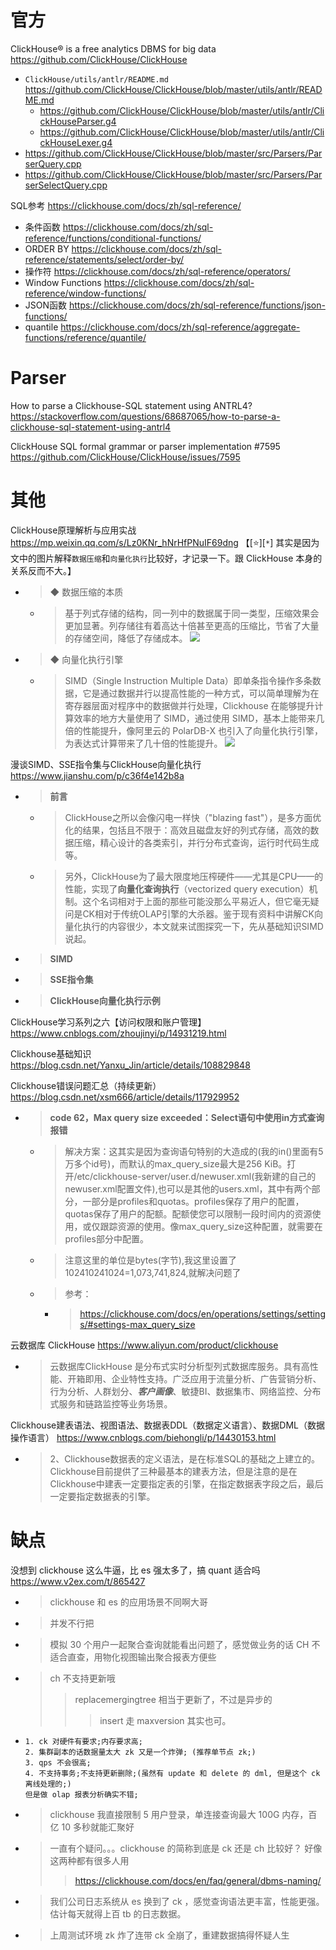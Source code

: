 
# 官方

ClickHouse® is a free analytics DBMS for big data https://github.com/ClickHouse/ClickHouse
- `ClickHouse/utils/antlr/README.md` https://github.com/ClickHouse/ClickHouse/blob/master/utils/antlr/README.md
  * https://github.com/ClickHouse/ClickHouse/blob/master/utils/antlr/ClickHouseParser.g4
  * https://github.com/ClickHouse/ClickHouse/blob/master/utils/antlr/ClickHouseLexer.g4
- https://github.com/ClickHouse/ClickHouse/blob/master/src/Parsers/ParserQuery.cpp
- https://github.com/ClickHouse/ClickHouse/blob/master/src/Parsers/ParserSelectQuery.cpp

SQL参考 https://clickhouse.com/docs/zh/sql-reference/
- 条件函数 https://clickhouse.com/docs/zh/sql-reference/functions/conditional-functions/
- ORDER BY https://clickhouse.com/docs/zh/sql-reference/statements/select/order-by/
- 操作符 https://clickhouse.com/docs/zh/sql-reference/operators/
- Window Functions https://clickhouse.com/docs/zh/sql-reference/window-functions/
- JSON函数 https://clickhouse.com/docs/zh/sql-reference/functions/json-functions/
- quantile https://clickhouse.com/docs/zh/sql-reference/aggregate-functions/reference/quantile/

# Parser

How to parse a Clickhouse-SQL statement using ANTRL4? https://stackoverflow.com/questions/68687065/how-to-parse-a-clickhouse-sql-statement-using-antrl4

ClickHouse SQL formal grammar or parser implementation #7595 https://github.com/ClickHouse/ClickHouse/issues/7595

# 其他

ClickHouse原理解析与应用实战 https://mp.weixin.qq.com/s/Lz0KNr_hNrHfPNuIF69dng  【[:star:][`*`] 其实是因为文中的图片解释`数据压缩`和`向量化执行`比较好，才记录一下。跟 ClickHouse 本身的关系反而不大。】
- > ◆ 数据压缩的本质
  * > 基于列式存储的结构，同一列中的数据属于同一类型，压缩效果会更加显著。列存储往有着高达十倍甚至更高的压缩比，节省了大量的存储空间，降低了存储成本。 ![](https://mmbiz.qpic.cn/mmbiz_png/RQueXibgo0KNZM3R4Dt7sNcwe0xTGV3sMGayMcjia1LpEhY8q8CxAX2RlJCbtVL9sdoFxRDgiaiaPeot5qiaY65nu3w/640)
- > ◆ 向量化执行引擎
  * > SIMD（Single Instruction Multiple Data）即单条指令操作多条数据，它是通过数据并行以提高性能的一种方式，可以简单理解为在寄存器层面对程序中的数据做并行处理，Clickhouse 在能够提升计算效率的地方大量使用了 SIMD，通过使用 SIMD，基本上能带来几倍的性能提升，像阿里云的 PolarDB-X 也引入了向量化执行引擎，为表达式计算带来了几十倍的性能提升。 ![](https://mmbiz.qpic.cn/mmbiz_png/RQueXibgo0KNZM3R4Dt7sNcwe0xTGV3sMianiciaX3R8EnYRyPC6pcj4ibiaCTz37sg4Nr3wuwicWTIibJmBAGk04driaHA/640)

漫谈SIMD、SSE指令集与ClickHouse向量化执行 https://www.jianshu.com/p/c36f4e142b8a
- > **前言**
  * > ClickHouse之所以会像闪电一样快（"blazing fast"），是多方面优化的结果，包括且不限于：高效且磁盘友好的列式存储，高效的数据压缩，精心设计的各类索引，并行分布式查询，运行时代码生成等。
  * > 另外，ClickHouse为了最大限度地压榨硬件——尤其是CPU——的性能，实现了**向量化查询执行**（vectorized query execution）机制。这个名词相对于上面的那些可能没那么平易近人，但它毫无疑问是CK相对于传统OLAP引擎的大杀器。鉴于现有资料中讲解CK向量化执行的内容很少，本文就来试图探究一下，先从基础知识SIMD说起。
- > **SIMD**
- > **SSE指令集**
- > **ClickHouse向量化执行示例**

ClickHouse学习系列之六【访问权限和账户管理】 https://www.cnblogs.com/zhoujinyi/p/14931219.html

Clickhouse基础知识 https://blog.csdn.net/Yanxu_Jin/article/details/108829848

Clickhouse错误问题汇总（持续更新） https://blog.csdn.net/xsm666/article/details/117929952
- > **code 62，Max query size exceeded：Select语句中使用in方式查询报错**
  * > 解决方案：这其实是因为查询语句特别的大造成的(我的in()里面有5万多个id号)，而默认的max_query_size最大是256 KiB。打开/etc/clickhouse-server/user.d/newuser.xml(我新建的自己的newuser.xml配置文件),也可以是其他的users.xml，其中有两个部分，一部分是profiles和quotas。profiles保存了用户的配置，quotas保存了用户的配额。配额使您可以限制一段时间内的资源使用，或仅跟踪资源的使用。像max_query_size这种配置，就需要在profiles部分中配置。
  * > 注意这里的单位是bytes(字节),我这里设置了102410241024=1,073,741,824,就解决问题了
  * > 参考：
    + > https://clickhouse.com/docs/en/operations/settings/settings/#settings-max_query_size

云数据库 ClickHouse https://www.aliyun.com/product/clickhouse
- > 云数据库ClickHouse 是分布式实时分析型列式数据库服务。具有高性能、开箱即用、企业特性支持。广泛应用于流量分析、广告营销分析、行为分析、人群划分、***客户画像***、敏捷BI、数据集市、网络监控、分布式服务和链路监控等业务场景。

Clickhouse建表语法、视图语法、数据表DDL（数据定义语言）、数据DML（数据操作语言） https://www.cnblogs.com/biehongli/p/14430153.html
- > 2、Clickhouse数据表的定义语法，是在标准SQL的基础之上建立的。Clickhouse目前提供了三种最基本的建表方法，但是注意的是在Clickhouse中建表一定要指定表的引擎，在指定数据表字段之后，最后一定要指定数据表的引擎。

# 缺点

没想到 clickhouse 这么牛逼，比 es 强太多了，搞 quant 适合吗 https://www.v2ex.com/t/865427
- > clickhouse 和 es 的应用场景不同啊大哥
- > 并发不行把
- > 模拟 30 个用户一起聚合查询就能看出问题了，感觉做业务的话 CH 不适合直查，用物化视图输出聚合报表方便些
- > ch 不支持更新哦
  >> replacemergingtree 相当于更新了，不过是异步的
  >>> insert 走 maxversion 其实也可。
- > 
  ```console
  1. ck 对硬件有要求;内存要求高;
  2. 集群副本的话数据量太大 zk 又是一个炸弹; (推荐单节点 zk;)
  3. qps 不会很高;
  4. 不支持事务;不支持更新删除;(虽然有 update 和 delete 的 dml, 但是这个 ck 离线处理的;)
  但是做 olap 报表分析确实不错;
  ```
- > clickhouse 我直接限制 5 用户登录，单连接查询最大 100G 内存，百亿 10 多秒就能汇聚好
- > 一直有个疑问。。。clickhouse 的简称到底是 ck 还是 ch 比较好？ 好像这两种都有很多人用
  >> https://clickhouse.com/docs/en/faq/general/dbms-naming/
- > 我们公司日志系统从 es 换到了 ck ，感觉查询语法更丰富，性能更强。估计每天就得上百 tb 的日志数据。
- > 上周测试环境 zk 炸了连带 ck 全崩了，重建数据搞得怀疑人生
